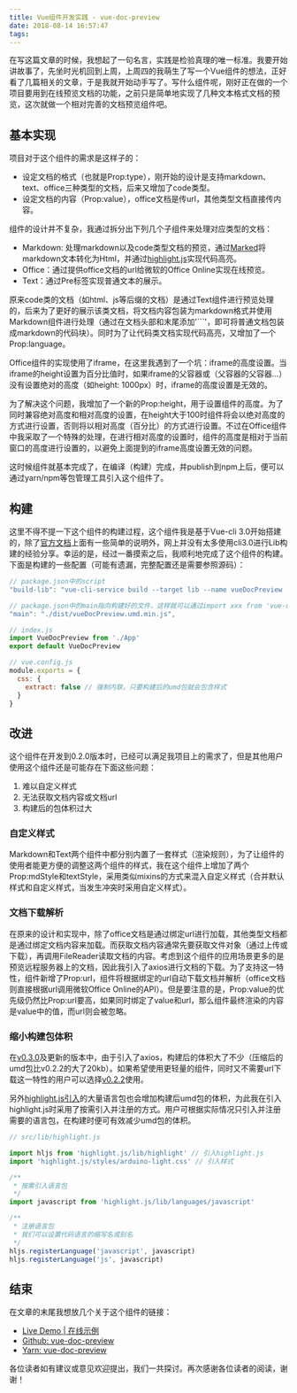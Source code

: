 ```yaml
---
title: Vue组件开发实践 - vue-doc-preview
date: 2018-08-14 16:57:47
tags:
---
```


在写这篇文章的时候，我想起了一句名言，实践是检验真理的唯一标准。我要开始讲故事了，先坐时光机回到上周，上周四的我萌生了写一个Vue组件的想法，正好看了几篇相关的文章，于是我就开始动手写了。写什么组件呢，刚好正在做的一个项目要用到在线预览文档的功能，之前只是简单地实现了几种文本格式文档的预览，这次就做一个相对完善的文档预览组件吧。
<!-- more -->
## 基本实现

项目对于这个组件的需求是这样子的：
* 设定文档的格式（也就是Prop:type），刚开始的设计是支持markdown、text、office三种类型的文档，后来又增加了code类型。
* 设定文档的内容（Prop:value），office文档是传url，其他类型文档直接传内容。

组件的设计并不复杂，我通过拆分出下列几个子组件来处理对应类型的文档：
* Markdown: 处理markdown以及code类型文档的预览，通过[Marked](https://github.com/markedjs/marked)将markdown文本转化为Html，并通过[highlight.js](https://github.com/highlightjs/highlight.js)实现代码高亮。
* Office：通过提供office文档的url给微软的Office Online实现在线预览。
* Text：通过Pre标签实现普通文本的展示。

原来code类的文档（如html、js等后缀的文档）是通过Text组件进行预览处理的，后来为了更好的展示该类文档，将文档内容包装为markdown格式并使用Markdown组件进行处理（通过在文档头部和末尾添加'```'，即可将普通文档包装成markdown的代码块）。同时为了让代码类文档实现代码高亮，又增加了一个Prop:language。

Office组件的实现使用了iframe，在这里我遇到了一个坑：iframe的高度设置。当iframe的height设置为百分比值时，如果iframe的父容器或（父容器的父容器...）没有设置绝对的高度（如height: 1000px）时，iframe的高度设置是无效的。

为了解决这个问题，我增加了一个新的Prop:height，用于设置组件的高度。为了同时兼容绝对高度和相对高度的设置，在height大于100时组件将会以绝对高度的方式进行设置，否则将以相对高度（百分比）的方式进行设置。不过在Office组件中我采取了一个特殊的处理，在进行相对高度的设置时，组件的高度是相对于当前窗口的高度进行设置的，以避免上面提到的iframe高度设置无效的问题。

这时候组件就基本完成了，在编译（构建）完成，并publish到npm上后，便可以通过yarn/npm等包管理工具引入这个组件了。

## 构建
这里不得不提一下这个组件的构建过程，这个组件我是基于Vue-cli 3.0开始搭建的，除了[官方文档](https://cli.vuejs.org/zh/guide/build-targets.html#%E5%BA%93)上面有一些简单的说明外，网上并没有太多使用cli3.0进行Lib构建的经验分享。幸运的是，经过一番摸索之后，我顺利地完成了这个组件的构建。下面是构建的一些配置（可能有遗漏，完整配置还是需要参照源码）：
```javascript
// package.json中的script
"build-lib": "vue-cli-service build --target lib --name vueDocPreview ./src/index.js"

// package.json中的main指向构建好的文件，这样就可以通过import xxx from 'vue-doc-preview'直接引入组件了
"main": "./dist/vueDocPreview.umd.min.js",

// index.js
import VueDocPreview from './App'
export default VueDocPreview

// vue.config.js
module.exports = {
  css: {
    extract: false // 强制内联，只要构建后的umd包就会包含样式
  }
}
```

## 改进
这个组件在开发到0.2.0版本时，已经可以满足我项目上的需求了，但是其他用户使用这个组件还是可能存在下面这些问题：
1. 难以自定义样式
2. 无法获取文档内容或文档url
3. 构建后的包体积过大

### 自定义样式
Markdown和Text两个组件中都分别内置了一套样式（渲染规则），为了让组件的使用者能更方便的调整这两个组件的样式，我在这个组件上增加了两个Prop:mdStyle和textStyle，采用类似mixins的方式来混入自定义样式（合并默认样式和自定义样式，当发生冲突时采用自定义样式）。

### 文档下载解析
在原来的设计和实现中，除了office文档是通过绑定url进行加载，其他类型文档都是通过绑定文档内容来加载。而获取文档内容通常先要获取文件对象（通过上传或下载），再调用FileReader读取文档的内容。考虑到这个组件的应用场景更多的是预览远程服务器上的文档，因此我引入了axios进行文档的下载。为了支持这一特性，组件新增了Prop:url，组件将根据绑定的url自动下载文档并解析（office文档则直接根据url调用微软Office Online的API）。但是要注意的是，Prop:value的优先级仍然比Prop:url要高，如果同时绑定了value和url，那么组件最终渲染的内容是value中的值，而url则会被忽略。

### 缩小构建包体积
在[v0.3.0](https://github.com/cainsyake/vue-doc-preview/releases)及更新的版本中，由于引入了axios，构建后的体积大了不少（压缩后的umd包比v0.2.2的大了20kb）。如果希望使用更轻量的组件，同时又不需要url下载这一特性的用户可以选择[v0.2.2](https://github.com/cainsyake/vue-doc-preview/releases/tag/v0.2.2)使用。

另外[highlight.js引入](https://github.com/cainsyake/vue-doc-preview/blob/master/src/lib/highlight.js)的大量语言包也会增加构建后umd包的体积，为此我在引入highlight.js时采用了按需引入并注册的方式。用户可根据实际情况只引入并注册需要的语言包，在构建时便可有效减少umd包的体积。
```javascript
// src/lib/highlight.js

import hljs from 'highlight.js/lib/highlight' // 引入highlight.js
import 'highlight.js/styles/arduino-light.css' // 引入样式

/**
 * 按需引入语言包
 */
import javascript from 'highlight.js/lib/languages/javascript'

/**
 * 注册语言包
 * 我们可以设置代码语言的缩写名或别名
 */
hljs.registerLanguage('javascript', javascript)
hljs.registerLanguage('js', javascript)
```

## 结束
在文章的末尾我想放几个关于这个组件的链接：
* [Live Demo | 在线示例](http://vdp.cainsyake.com/)
* [Github: vue-doc-preview](https://github.com/cainsyake/vue-doc-preview)
* [Yarn: vue-doc-preview](https://yarnpkg.com/zh-Hans/package/vue-doc-preview)

各位读者如有建议或意见欢迎提出，我们一共探讨。再次感谢各位读者的阅读，谢谢！